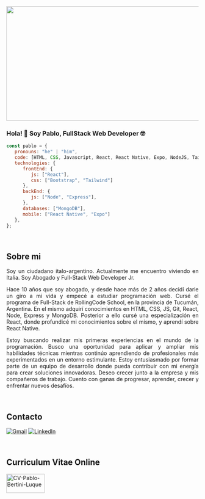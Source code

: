 <img src="https://crehana-blog.imgix.net/media/filer_public/4f/f2/4ff29197-d3b6-40d5-8ed9-6695f3b635ff/que-es-react.jpg" width="1000px" height="300px" />      


### Hola! 👋 Soy Pablo, FullStack Web Developer 🤓
```javascript
const pablo = {
   pronouns: "he" | "him",
   code: [HTML, CSS, Javascript, React, React Native, Expo, NodeJS, Tailwind, GIT],
   technologies: {
      frontEnd: {
         js: ["React"],
         css: ["Bootstrap", "Tailwind"]
      },
      backEnd: {
         js: ["Node", "Express"],
      },
      databases: ["MongoDB"],
      mobile: ["React Native", "Expo"]
   },
};
```
<br/>

<h2>Sobre mi</h2>
<p style="text-align: justify;"y>Soy un ciudadano italo-argentino. Actualmente me encuentro viviendo en Italia. Soy Abogado y Full-Stack Web Developer Jr.</p>  

<p style="text-align: justify;">
Hace 10 años que soy abogado, y desde hace más de 2 años decidí darle un giro a mi vida y empecé a estudiar programación web.  Cursé el programa de Full-Stack de RollingCode School, en la provincia de Tucumán, Argentina. En el mismo adquirí conocimientos en HTML, CSS, JS, Git, React, Node, Express y MongoDB. Posterior a ello cursé una especialización en React, donde profundicé mi conocimientos sobre el mismo, y aprendí sobre React Native.
</p>

<p style="text-align: justify;">
Estoy buscando realizar mis primeras experiencias en el mundo de la programación. Busco una oportunidad para aplicar y ampliar mis habilidades técnicas mientras continúo aprendiendo de profesionales más experimentados en un entorno estimulante. Estoy entusiasmado por formar parte de un equipo de desarrollo donde pueda contribuir con mi energía para crear soluciones innovadoras. Deseo crecer junto a la empresa y mis compañeros de trabajo.  Cuento con ganas de progresar, aprender, crecer y enfrentar nuevos desafíos.
</p>

<br/>
<h2>Contacto</h2>
<p align="left">
  <a href="mailto: pablobertiniluque@gmail.com" target="blank" title="Gmail">
  <img src="https://img.shields.io/badge/-Gmail-FF0000?style=flat-square&labelColor=FF0000&logo=gmail&logoColor=white&link=LINK-DO-SEU-GMAIL" alt="Gmail"/></a>
  <a href="https://www.linkedin.com/in/pablo-ezequiel-bertini-luque/" target="blank" title="LinkedIn">
  <img src="https://img.shields.io/badge/-Linkedin-0e76a8?style=flat-square&logo=Linkedin&logoColor=white&link=LINK-DO-SEU-LINKEDIN" alt="LinkedIn"/></a>
  </p>

  <br/>
<h2>Curriculum Vitae Online</h2>
<p align="left">
  <a href="https://cv-pablo-bertini-luque.netlify.app/" target="blank" title="Gmail">
  <img src="https://encrypted-tbn0.gstatic.com/images?q=tbn:ANd9GcTcUFXO4IAMJI0K3ChWRZPXZRF7gWCr5sSdegMju6NTnA&s" width="100px" height="50px" alt="CV-Pablo-Bertini-Luque"/></a>


